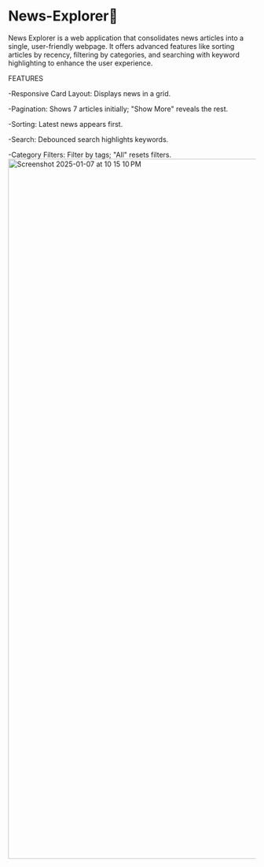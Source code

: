 # News-Explorer📰
News Explorer is a web application that consolidates news articles into a single, user-friendly webpage. It offers advanced features like sorting articles by recency, filtering by categories, and searching with keyword highlighting to enhance the user experience.

FEATURES

-Responsive Card Layout: Displays news in a grid.

-Pagination: Shows 7 articles initially; "Show More" reveals the rest.

-Sorting: Latest news appears first.

-Search: Debounced search highlights keywords.

-Category Filters: Filter by tags; "All" resets filters.
<img width="1421" alt="Screenshot 2025-01-07 at 10 15 10 PM" src="https://github.com/user-attachments/assets/daad9800-9dea-4d90-8f41-9024f53cee82" />
